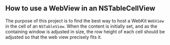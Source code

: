 ## How to use a WebView in an NSTableCellView

The purpose of this project is to find the best way to host a WebKit `WebView` in the cell of an `NSTableView`.
When the content is initially set, and as the containing window is adjusted in size, the row height of each cell 
should be adjusted so that the web view precisely fits it.

